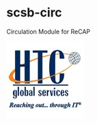 # scsb-circ
Circulation Module for ReCAP

[![HTC](https://github.com/premkumarbalu/images/blob/master/htc-global-services-squarelogo.png)](https://www.htcinc.com/)
